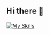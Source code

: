 ## Hi there 👋

[![My Skills](https://skillicons.dev/icons?i=rust,py,go,actix,arch,arduino,azure,bash,bitbucket,cloudflare,debian,docker,elasticsearch,git,gitlab,github,githubactions,grafana,jenkins,kali,kubernetes,latex,linux,mysql,nginxpostgres,sqlite,vscode,svcodium)](https://skillicons.dev)

